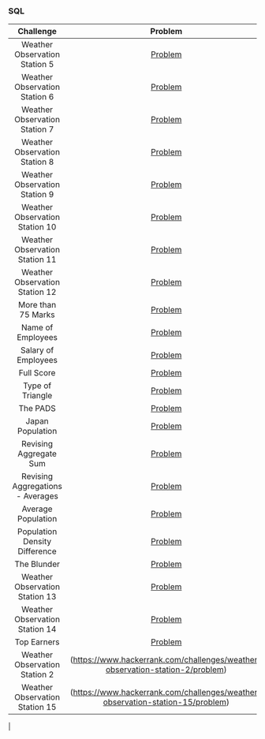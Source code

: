 ### SQL

|                 Challenge                  |                                               Problem                                               |                                                Solution                                                                          |
| :----------------------------------------: | :-------------------------------------------------------------------------------------------------: | :------------------------------------------------------------------------------------------------------------------------------: |
|        Weather Observation Station 5       |         [Problem](https://www.hackerrank.com/challenges/weather-observation-station-5/problem)      |       [Solution](https://github.com/mastermindharsh/Hackerrank-Solutions/blob/main/SQL/weather-observation-station-5.sql)        |
|        Weather Observation Station 6       |         [Problem](https://www.hackerrank.com/challenges/weather-observation-station-6/problem)      |       [Solution](https://github.com/mastermindharsh/Hackerrank-Solutions/blob/main/SQL/weather-observation-station-6.sql)        |
|        Weather Observation Station 7       |         [Problem](https://www.hackerrank.com/challenges/weather-observation-station-7/problem)      |       [Solution](https://github.com/mastermindharsh/Hackerrank-Solutions/blob/main/SQL/weather-observation-station-7.sql)        |
|        Weather Observation Station 8       |         [Problem](https://www.hackerrank.com/challenges/weather-observation-station-8/problem)      |       [Solution](https://github.com/mastermindharsh/Hackerrank-Solutions/blob/main/SQL/weather-observation-station-8.sql)        |
|        Weather Observation Station 9       |         [Problem](https://www.hackerrank.com/challenges/weather-observation-station-9/problem)      |       [Solution](https://github.com/mastermindharsh/Hackerrank-Solutions/blob/main/SQL/weather-observation-station-9.sql)        |
|        Weather Observation Station 10      |         [Problem](https://www.hackerrank.com/challenges/weather-observation-station-10/problem)     |       [Solution](https://github.com/mastermindharsh/Hackerrank-Solutions/blob/main/SQL/weather-observation-station-10.sql)       |
|        Weather Observation Station 11      |         [Problem](https://www.hackerrank.com/challenges/weather-observation-station-11/problem)     |       [Solution](https://github.com/mastermindharsh/Hackerrank-Solutions/blob/main/SQL/weather-observation-station-11.sql)       |
|        Weather Observation Station 12      |         [Problem](https://www.hackerrank.com/challenges/weather-observation-station-12/problem)     |       [Solution](https://github.com/mastermindharsh/Hackerrank-Solutions/blob/main/SQL/weather-observation-station-12.sql)       |
|        More than 75 Marks                  |         [Problem](https://www.hackerrank.com/challenges/more-than-75-marks/problem)                 |       [Solution](https://github.com/mastermindharsh/Hackerrank-Solutions/blob/main/SQL/more-than-75-marks.sql)                   |
|        Name of Employees                   |         [Problem](https://www.hackerrank.com/challenges/name-of-employees/problem)                  |       [Solution](https://github.com/mastermindharsh/Hackerrank-Solutions/blob/main/SQL/name-of-employees.sql)                    |
|        Salary of Employees                 |         [Problem](https://www.hackerrank.com/challenges/salary-of-employees/problem)                |       [Solution](https://github.com/mastermindharsh/Hackerrank-Solutions/blob/main/SQL/salary-of-employees.sql)                  |
|        Full Score                          |         [Problem](https://www.hackerrank.com/challenges/full-score/problem)                         |       [Solution](https://github.com/mastermindharsh/Hackerrank-Solutions/blob/main/SQL/full-score.sql)                           |
|        Type of Triangle                    |         [Problem](https://www.hackerrank.com/challenges/what-type-of-triangle/problem)              |       [Solution](https://github.com/mastermindharsh/Hackerrank-Solutions/blob/main/SQL/type-of-triangle.sql)                     |
|        The PADS                            |         [Problem](https://www.hackerrank.com/challenges/the-pads/problem)                           |       [Solution](https://github.com/mastermindharsh/Hackerrank-Solutions/blob/main/SQL/the-pads.sql)                             |                                                                           
|        Japan Population                    |         [Problem](https://www.hackerrank.com/challenges/japan-population/problem)                   |       [Solution](https://github.com/mastermindharsh/Hackerrank-Solutions/blob/main/SQL/japan-population.sql)                     |
|        Revising Aggregate Sum              |         [Problem](https://www.hackerrank.com/challenges/revising-aggregations-sum/problem)          |       [Solution](https://github.com/mastermindharsh/Hackerrank-Solutions/blob/main/SQL/revising-aggregations-sum.sql)            |
|        Revising Aggregations - Averages    |         [Problem](https://www.hackerrank.com/challenges/revising-aggregations-the-average-function/problem)|[Solution](https://github.com/mastermindharsh/Hackerrank-Solutions/blob/main/SQL/revising-aggregations-the-average-function.sql)|
|        Average Population                  |         [Problem](https://www.hackerrank.com/challenges/average-population/problem)                 |       [Solution](https://github.com/mastermindharsh/Hackerrank-Solutions/blob/main/SQL/average-population.sql)                   |
|        Population Density Difference       |         [Problem](https://www.hackerrank.com/challenges/population-density-difference/problem)      |       [Solution](https://github.com/mastermindharsh/Hackerrank-Solutions/blob/main/SQL/population-density-difference.sql)        |
|        The Blunder                         |         [Problem](https://www.hackerrank.com/challenges/the-blunder/problem)                        |       [Solution](https://github.com/mastermindharsh/Hackerrank-Solutions/blob/main/SQL/the-blunder.sql)                          |
|        Weather Observation Station 13      |         [Problem](https://www.hackerrank.com/challenges/weather-observation-station-13/problem)     |       [Solution](https://github.com/mastermindharsh/Hackerrank-Solutions/blob/main/SQL/weather-observation-station-13.sql)       |
|        Weather Observation Station 14      |         [Problem](https://www.hackerrank.com/challenges/weather-observation-station-14/problem)     |       [Solution](https://github.com/mastermindharsh/Hackerrank-Solutions/blob/main/SQL/weather-observation-station-14.sql)       | 
|        Top Earners                         |         [Problem](https://www.hackerrank.com/challenges/earnings-of-employees/problem)
|        Weather Observation Station 2       |                  (https://www.hackerrank.com/challenges/weather-observation-station-2/problem)
|        Weather Observation Station 15      |                  (https://www.hackerrank.com/challenges/weather-observation-station-15/problem)
|        